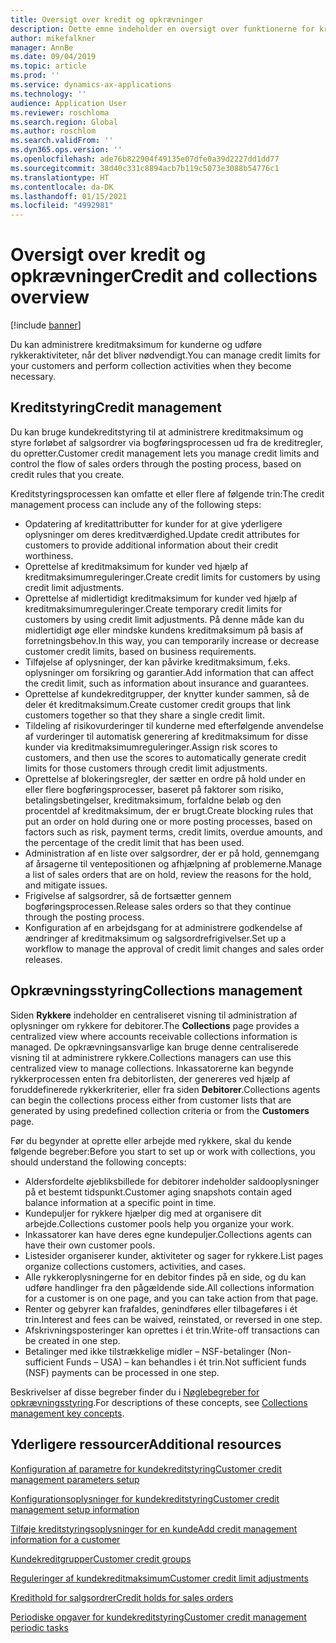 ```yaml
---
title: Oversigt over kredit og opkrævninger
description: Dette emne indeholder en oversigt over funktionerne for kredit og opkrævninger.
author: mikefalkner
manager: AnnBe
ms.date: 09/04/2019
ms.topic: article
ms.prod: ''
ms.service: dynamics-ax-applications
ms.technology: ''
audience: Application User
ms.reviewer: roschloma
ms.search.region: Global
ms.author: roschlom
ms.search.validFrom: ''
ms.dyn365.ops.version: ''
ms.openlocfilehash: ade76b822904f49135e07dfe0a39d2227dd1dd77
ms.sourcegitcommit: 38d40c331c8894acb7b119c5073e3088b54776c1
ms.translationtype: HT
ms.contentlocale: da-DK
ms.lasthandoff: 01/15/2021
ms.locfileid: "4992981"
---
```

# <a name="credit-and-collections-overview"></a><span data-ttu-id="4d8a6-103">Oversigt over kredit og opkrævninger</span><span class="sxs-lookup"><span data-stu-id="4d8a6-103">Credit and collections overview</span></span>

[!include [banner](../includes/banner.md)]

<span data-ttu-id="4d8a6-104">Du kan administrere kreditmaksimum for kunderne og udføre rykkeraktiviteter, når det bliver nødvendigt.</span><span class="sxs-lookup"><span data-stu-id="4d8a6-104">You can manage credit limits for your customers and perform collection activities when they become necessary.</span></span>

## <a name="credit-management"></a><span data-ttu-id="4d8a6-105">Kreditstyring</span><span class="sxs-lookup"><span data-stu-id="4d8a6-105">Credit management</span></span>

<span data-ttu-id="4d8a6-106">Du kan bruge kundekreditstyring til at administrere kreditmaksimum og styre forløbet af salgsordrer via bogføringsprocessen ud fra de kreditregler, du opretter.</span><span class="sxs-lookup"><span data-stu-id="4d8a6-106">Customer credit management lets you manage credit limits and control the flow of sales orders through the posting process, based on credit rules that you create.</span></span>

<span data-ttu-id="4d8a6-107">Kreditstyringsprocessen kan omfatte et eller flere af følgende trin:</span><span class="sxs-lookup"><span data-stu-id="4d8a6-107">The credit management process can include any of the following steps:</span></span>

- <span data-ttu-id="4d8a6-108">Opdatering af kreditattributter for kunder for at give yderligere oplysninger om deres kreditværdighed.</span><span class="sxs-lookup"><span data-stu-id="4d8a6-108">Update credit attributes for customers to provide additional information about their credit worthiness.</span></span>
- <span data-ttu-id="4d8a6-109">Oprettelse af kreditmaksimum for kunder ved hjælp af kreditmaksimumreguleringer.</span><span class="sxs-lookup"><span data-stu-id="4d8a6-109">Create credit limits for customers by using credit limit adjustments.</span></span>
- <span data-ttu-id="4d8a6-110">Oprettelse af midlertidigt kreditmaksimum for kunder ved hjælp af kreditmaksimumreguleringer.</span><span class="sxs-lookup"><span data-stu-id="4d8a6-110">Create temporary credit limits for customers by using credit limit adjustments.</span></span> <span data-ttu-id="4d8a6-111">På denne måde kan du midlertidigt øge eller mindske kundens kreditmaksimum på basis af forretningsbehov.</span><span class="sxs-lookup"><span data-stu-id="4d8a6-111">In this way, you can temporarily increase or decrease customer credit limits, based on business requirements.</span></span>
- <span data-ttu-id="4d8a6-112">Tilføjelse af oplysninger, der kan påvirke kreditmaksimum, f.eks. oplysninger om forsikring og garantier.</span><span class="sxs-lookup"><span data-stu-id="4d8a6-112">Add information that can affect the credit limit, such as information about insurance and guarantees.</span></span>
- <span data-ttu-id="4d8a6-113">Oprettelse af kundekreditgrupper, der knytter kunder sammen, så de deler ét kreditmaksimum.</span><span class="sxs-lookup"><span data-stu-id="4d8a6-113">Create customer credit groups that link customers together so that they share a single credit limit.</span></span>
- <span data-ttu-id="4d8a6-114">Tildeling af risikovurderinger til kunderne med efterfølgende anvendelse af vurderinger til automatisk generering af kreditmaksimum for disse kunder via kreditmaksimumreguleringer.</span><span class="sxs-lookup"><span data-stu-id="4d8a6-114">Assign risk scores to customers, and then use the scores to automatically generate credit limits for those customers through credit limit adjustments.</span></span>
- <span data-ttu-id="4d8a6-115">Oprettelse af blokeringsregler, der sætter en ordre på hold under en eller flere bogføringsprocesser, baseret på faktorer som risiko, betalingsbetingelser, kreditmaksimum, forfaldne beløb og den procentdel af kreditmaksimum, der er brugt.</span><span class="sxs-lookup"><span data-stu-id="4d8a6-115">Create blocking rules that put an order on hold during one or more posting processes, based on factors such as risk, payment terms, credit limits, overdue amounts, and the percentage of the credit limit that has been used.</span></span>
- <span data-ttu-id="4d8a6-116">Administration af en liste over salgsordrer, der er på hold, gennemgang af årsagerne til ventepositionen og afhjælpning af problemerne.</span><span class="sxs-lookup"><span data-stu-id="4d8a6-116">Manage a list of sales orders that are on hold, review the reasons for the hold, and mitigate issues.</span></span>
- <span data-ttu-id="4d8a6-117">Frigivelse af salgsordrer, så de fortsætter gennem bogføringsprocessen.</span><span class="sxs-lookup"><span data-stu-id="4d8a6-117">Release sales orders so that they continue through the posting process.</span></span>
- <span data-ttu-id="4d8a6-118">Konfiguration af en arbejdsgang for at administrere godkendelse af ændringer af kreditmaksimum og salgsordrefrigivelser.</span><span class="sxs-lookup"><span data-stu-id="4d8a6-118">Set up a workflow to manage the approval of credit limit changes and sales order releases.</span></span>

## <a name="collections-management"></a><span data-ttu-id="4d8a6-119">Opkrævningsstyring</span><span class="sxs-lookup"><span data-stu-id="4d8a6-119">Collections management</span></span>

<span data-ttu-id="4d8a6-120">Siden **Rykkere** indeholder en centraliseret visning til administration af oplysninger om rykkere for debitorer.</span><span class="sxs-lookup"><span data-stu-id="4d8a6-120">The **Collections** page provides a centralized view where accounts receivable collections information is managed.</span></span> <span data-ttu-id="4d8a6-121">De opkrævningsansvarlige kan bruge denne centraliserede visning til at administrere rykkere.</span><span class="sxs-lookup"><span data-stu-id="4d8a6-121">Collections managers can use this centralized view to manage collections.</span></span> <span data-ttu-id="4d8a6-122">Inkassatorerne kan begynde rykkerprocessen enten fra debitorlisten, der genereres ved hjælp af foruddefinerede rykkerkriterier, eller fra siden **Debitorer**.</span><span class="sxs-lookup"><span data-stu-id="4d8a6-122">Collections agents can begin the collections process either from customer lists that are generated by using predefined collection criteria or from the **Customers** page.</span></span>

<span data-ttu-id="4d8a6-123">Før du begynder at oprette eller arbejde med rykkere, skal du kende følgende begreber:</span><span class="sxs-lookup"><span data-stu-id="4d8a6-123">Before you start to set up or work with collections, you should understand the following concepts:</span></span>

- <span data-ttu-id="4d8a6-124">Aldersfordelte øjebliksbillede for debitorer indeholder saldooplysninger på et bestemt tidspunkt.</span><span class="sxs-lookup"><span data-stu-id="4d8a6-124">Customer aging snapshots contain aged balance information at a specific point in time.</span></span>
- <span data-ttu-id="4d8a6-125">Kundepuljer for rykkere hjælper dig med at organisere dit arbejde.</span><span class="sxs-lookup"><span data-stu-id="4d8a6-125">Collections customer pools help you organize your work.</span></span>
- <span data-ttu-id="4d8a6-126">Inkassatorer kan have deres egne kundepuljer.</span><span class="sxs-lookup"><span data-stu-id="4d8a6-126">Collections agents can have their own customer pools.</span></span>
- <span data-ttu-id="4d8a6-127">Listesider organiserer kunder, aktiviteter og sager for rykkere.</span><span class="sxs-lookup"><span data-stu-id="4d8a6-127">List pages organize collections customers, activities, and cases.</span></span>
- <span data-ttu-id="4d8a6-128">Alle rykkeroplysningerne for en debitor findes på en side, og du kan udføre handlinger fra den pågældende side.</span><span class="sxs-lookup"><span data-stu-id="4d8a6-128">All collections information for a customer is on one page, and you can take action from that page.</span></span>
- <span data-ttu-id="4d8a6-129">Renter og gebyrer kan frafaldes, genindføres eller tilbageføres i ét trin.</span><span class="sxs-lookup"><span data-stu-id="4d8a6-129">Interest and fees can be waived, reinstated, or reversed in one step.</span></span>
- <span data-ttu-id="4d8a6-130">Afskrivningsposteringer kan oprettes i ét trin.</span><span class="sxs-lookup"><span data-stu-id="4d8a6-130">Write-off transactions can be created in one step.</span></span>
- <span data-ttu-id="4d8a6-131">Betalinger med ikke tilstrækkelige midler – NSF-betalinger (Non-sufficient Funds – USA) – kan behandles i ét trin.</span><span class="sxs-lookup"><span data-stu-id="4d8a6-131">Not sufficient funds (NSF) payments can be processed in one step.</span></span>

<span data-ttu-id="4d8a6-132">Beskrivelser af disse begreber finder du i [Nøglebegreber for opkrævningsstyring](./cm-collections-concepts.md).</span><span class="sxs-lookup"><span data-stu-id="4d8a6-132">For descriptions of these concepts, see [Collections management key concepts](./cm-collections-concepts.md).</span></span>

## <a name="additional-resources"></a><span data-ttu-id="4d8a6-133">Yderligere ressourcer</span><span class="sxs-lookup"><span data-stu-id="4d8a6-133">Additional resources</span></span>

[<span data-ttu-id="4d8a6-134">Konfiguration af parametre for kundekreditstyring</span><span class="sxs-lookup"><span data-stu-id="4d8a6-134">Customer credit management parameters setup</span></span>](./cm-credit-mgmt-setup.md)

[<span data-ttu-id="4d8a6-135">Konfigurationsoplysninger for kundekreditstyring</span><span class="sxs-lookup"><span data-stu-id="4d8a6-135">Customer credit management setup information</span></span>](./cm-setup-information.md)

[<span data-ttu-id="4d8a6-136">Tilføje kreditstyringsoplysninger for en kunde</span><span class="sxs-lookup"><span data-stu-id="4d8a6-136">Add credit management information for a customer</span></span>](./cm-add-credit-mgmt-information-customer.md)

[<span data-ttu-id="4d8a6-137">Kundekreditgrupper</span><span class="sxs-lookup"><span data-stu-id="4d8a6-137">Customer credit groups</span></span>](./cm-customer-credit-groups.md)

[<span data-ttu-id="4d8a6-138">Reguleringer af kundekreditmaksimum</span><span class="sxs-lookup"><span data-stu-id="4d8a6-138">Customer credit limit adjustments</span></span>](./cm-credit-limit-adjustments.md)

[<span data-ttu-id="4d8a6-139">Kredithold for salgsordrer</span><span class="sxs-lookup"><span data-stu-id="4d8a6-139">Credit holds for sales orders</span></span>](./cm-sales-order-credit-holds.md)

[<span data-ttu-id="4d8a6-140">Periodiske opgaver for kundekreditstyring</span><span class="sxs-lookup"><span data-stu-id="4d8a6-140">Customer credit management periodic tasks</span></span>](./cm-periodic-tasks.md)
